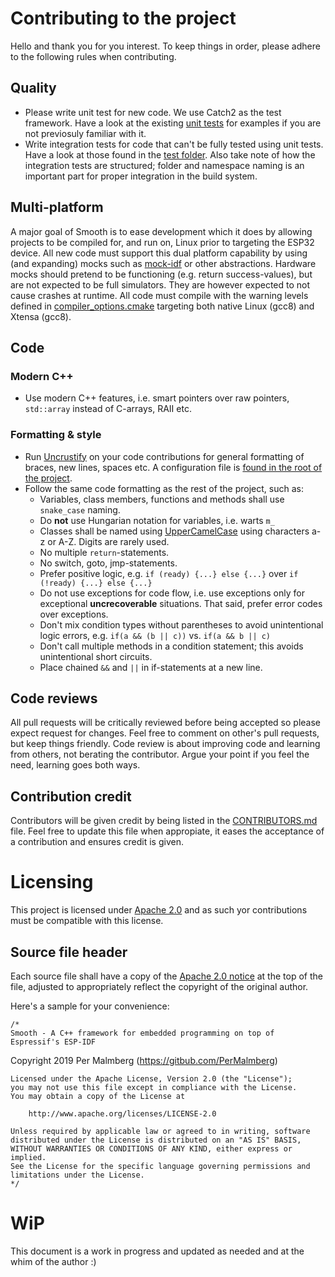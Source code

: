 # Contributing to the project

Hello and thank you for you interest. To keep things in order, please adhere to the following rules when contributing.

## Quality

- Please write unit test for new code. We use Catch2 as the test framework. Have a look at the existing [unit tests](https://github.com/PerMalmberg/Smooth/tree/master/test/unit_tests) for examples if you are not previosuly familiar with it.
- Write integration tests for code that can't be fully tested using unit tests. Have a look at those found in the [test folder](https://github.com/PerMalmberg/Smooth/tree/master/test). Also take note of how the integration tests are structured; folder and namespace naming is an important part for proper integration in the build system.

## Multi-platform

A major goal of Smooth is to ease development which it does by allowing projects to be compiled for, and run on, Linux prior to targeting the ESP32 device. All new code must support this dual platform capability by using (and expanding) mocks such as [mock-idf](https://github.com/PerMalmberg/Smooth/tree/master/mock-idf) or other abstractions. Hardware mocks should pretend to be functioning (e.g. return success-values), but are not expected to be full simulators. They are however expected to not cause crashes at runtime.
All code must compile with the warning levels defined in [compiler_options.cmake](smooth/lib/compiler_options.cmake]) targeting both native Linux (gcc8) and Xtensa (gcc8). 

## Code

### Modern C++

- Use modern C++ features, i.e. smart pointers over raw pointers, `std::array` instead of C-arrays, RAII etc.

### Formatting & style

- Run [Uncrustify](https://github.com/uncrustify/) on your code contributions for general formatting of braces, new lines, spaces etc. A configuration file is [found in the root of the project](https://github.com/PerMalmberg/Smooth/blob/master/uncrustify.cfg).
- Follow the same code formatting as the rest of the project, such as:
  - Variables, class members, functions and methods shall use `snake_case` naming.
  - Do __not__ use Hungarian notation for variables, i.e. warts `m_` 
  - Classes shall be named using [UpperCamelCase](https://en.wikipedia.org/wiki/Camel_case) using characters a-z or A-Z. Digits are rarely used.
  - No multiple `return`-statements.
  - No switch, goto, jmp-statements.
  - Prefer positive logic, e.g. `if (ready) {...} else {...}` over  `if (!ready) {...} else {...}`
  - Do not use exceptions for code flow, i.e. use exceptions only for exceptional __uncrecoverable__ situations. That said, prefer error codes over exceptions.
  - Don't mix condition types without parentheses to avoid unintentional logic errors, e.g. `if(a && (b || c))` vs. `if(a && b || c)`
  - Don't call multiple methods in a condition statement; this avoids unintentional short circuits.
  - Place chained `&&` and `||` in if-statements at a new line.

## Code reviews

All pull requests will be critically reviewed before being accepted so please expect request for changes. Feel free to comment on other's pull requests, but keep things friendly. Code review is about improving code and learning from others, not berating the contributor. Argue your point if you feel the need, learning goes both ways.

## Contribution credit

Contributors will be given credit by being listed in the [CONTRIBUTORS.md](CONTRIBUTORS.md) file. Feel free to update this file when appropiate, it eases the acceptance of a contribution and ensures credit is given.

# Licensing

This project is licensed under [Apache 2.0](https://www.apache.org/licenses/LICENSE-2.0) and as such yor contributions must be compatible with this license.

## Source file header

Each source file shall have a copy of the [Apache 2.0 notice](https://www.apache.org/licenses/LICENSE-2.0#apply) at the top of the file, adjusted to appropriately reflect the copyright of the original author.

Here's a sample for your convenience:

    /*
    Smooth - A C++ framework for embedded programming on top of Espressif's ESP-IDF
Copyright 2019 Per Malmberg (https://gitbub.com/PerMalmberg)
    
    Licensed under the Apache License, Version 2.0 (the "License");
    you may not use this file except in compliance with the License.
    You may obtain a copy of the License at
    
        http://www.apache.org/licenses/LICENSE-2.0
    
    Unless required by applicable law or agreed to in writing, software
    distributed under the License is distributed on an "AS IS" BASIS,
    WITHOUT WARRANTIES OR CONDITIONS OF ANY KIND, either express or implied.
    See the License for the specific language governing permissions and
    limitations under the License.
    */

# WiP

This document is a work in progress and updated as needed and at the whim of the author :)